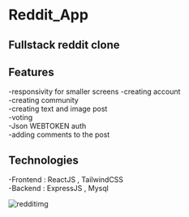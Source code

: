 # Reddit_App
## Fullstack reddit clone 

## Features
-responsivity for smaller screens
-creating account <br/>
-creating community <br/>
-creating text and image post <br/>
-voting <br/>
-Json WEBTOKEN auth  <br/>
-adding comments to the post <br/>


## Technologies
-Frontend : ReactJS , TailwindCSS <br/>
-Backend : ExpressJS , Mysql  <br/>



![redditimg](https://user-images.githubusercontent.com/85226847/147392636-fda0b937-1b26-4088-bf49-c25d251c91d8.png)
